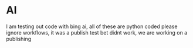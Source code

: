 # AI
I am testing out code with bing ai, all of these are python coded please ignore workflows, it was a publish test bet didnt work, we are working on a publishing
